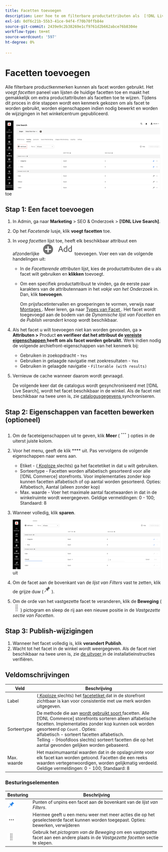 ```yaml
---
title: Facetten toevoegen
description: Leer hoe te om filterbare productattributen als  [!DNL Live Search]  facetten toe te voegen.
exl-id: 0df6c21b-55b3-41ce-94f4-f70b70ffb84e
source-git-commit: 2439e9c2b38269e1cf9761d2b662abce76b8304e
workflow-type: tm+mt
source-wordcount: '597'
ht-degree: 0%

---
```


# Facetten toevoegen

Alle filterbare productkenmerken kunnen als facet worden gebruikt. Het *voegt facetten* paneel van lijsten de huidige facetten toe en maakt het gemakkelijk om extra productattributen als facetten toe te wijzen. Tijdens dit proces in drie stappen wordt een kenmerk gekozen om als facet te worden gebruikt, worden eigenschappen indien nodig bewerkt en worden de wijzigingen in het winkelcentrum gepubliceerd.

![ voegt Facetten ](assets/facets-add.png) toe

## Stap 1: Een facet toevoegen

1. In Admin, ga naar **Marketing** > SEO &amp; Onderzoek > **[!DNL Live Search]**.
1. Op het *Facetende* lusje, klik **voegt facetten** toe.
1. In *voeg facetten* lijst toe, heeft elk beschikbaar attribuut een afzonderlijke ![ knoop ](assets/btn-add.png) toevoegen. Voer een van de volgende handelingen uit:

   * In de *Facetterende attributen* lijst, kies de productattributen die u als facet wilt gebruiken en **klikken** toevoegt.
   * Om een specifiek productattribuut te vinden, ga de eerste paar karakters van de attributennaam in het *vakje van het Onderzoek* in. Dan, klik **toevoegen**.

     Om prijsfacetintervallen en groeperingen te vormen, verwijs naar [ Montages ](settings.md). Meer leren, ga naar [ Types van Facet ](facets-type.md).
Het facet wordt toegevoegd aan de bodem van de *Dynamische lijst van Facetten* en de *Publish verandert* knoop wordt beschikbaar.

1. Als het facet u wilt toevoegen niet kan worden gevonden, ga **> Attributen >** Product **en verifieer dat het attribuut de [ vereiste eigenschappen ](facets.md) heeft om als facet worden gebruikt.** Werk indien nodig de volgende archiefront-eigenschappen van het kenmerk bij:

   * Gebruiken in zoekopdracht - `Yes`
   * Gebruiken in gelaagde navigatie met zoekresultaten - `Yes`
   * Gebruiken in gelaagde navigatie - `Filterable (with results)`

1. Vernieuw de cache wanneer daarom wordt gevraagd.

   De volgende keer dat de catalogus wordt gesynchroniseerd met [!DNL Live Search], wordt het facet beschikbaar in de winkel. Als de facet niet beschikbaar na twee uren is, zie [ catalogusgegevens ](install.md#synchronize-catalog-data) synchroniseren.

## Stap 2: Eigenschappen van facetten bewerken (optioneel)

1. Om de faceteigenschappen uit te geven, klik **Meer** (![ Meer selecteur ](assets/btn-more.png)) opties in de uiterst juiste kolom.
1. Voor het menu, geeft de klik **** uit. Pas vervolgens de volgende eigenschappen naar wens aan.

   * Etiket - ([ Koploze ](facets-type.md) slechts) ga het facetetiket in dat u wilt gebruiken.
   * Sorteertype - Facetten worden alfabetisch gesorteerd voor alle [!DNL Commerce] storefronts. Voor implementaties zonder kop kunnen facetten alfabetisch of op aantal worden gesorteerd. Opties: Alfabetisch, Aantal (alleen zonder kop)
   * Max. waarde - Voer het maximale aantal facetwaarden in dat in de winkelruimte wordt weergegeven. Geldige vermeldingen: 0 - 100; Standaard: 8

1. Wanneer volledig, klik **sparen**.

   ![ geeft Facetten ](assets/facet-edit.png) uit

1. Om de facet aan de bovenkant van de *lijst van Filters* vast te zetten, klik de grijze duw (![ Vastzetten selecteur ](assets/btn-pin-gray.png)).
1. Om de orde van het vastgezette facet te veranderen, klik de **Beweging** (![ de selecteur van de Beweging ](assets/btn-move.png)) pictogram en sleep de rij aan een nieuwe positie in de *Vastgezette sectie van Facetten*.

## Stap 3: Publish-wijzigingen

1. Wanneer het facet volledig is, klik **verandert Publish**.
1. Wacht tot het facet in de winkel wordt weergegeven.
Als de facet niet beschikbaar na twee uren is, zie [ de uitvoer ](install.md#synchronize-catalog-data) in de installatieinstructies verifiëren.

## Veldomschrijvingen

| Veld | Beschrijving |
|--- |--- |
| Label | ([ Koploze ](facets-type.md) slechts) het [ facetetiket ](facets-type.md) dat in de storefront zichtbaar is kan voor consistentie met uw merk worden uitgegeven. |
| Sorteertype | De methode die aan [ wordt gebruikt soort ](facets-type.md) facetten. Alle [!DNL Commerce] storefronts sorteren alleen alfabetische facetten. Implementaties zonder kop kunnen ook worden gesorteerd op `Count` . Opties:<br /> alfabetisch - sorteert facetten alfabetisch.<br /> Telling - (Hoofdloos slechts) sorteert facetten die op het aantal gevonden gelijken worden gebaseerd. |
| Max. waarde | Het maximumaantal waarden dat in de opslagruimte voor elk facet kan worden getoond. Facetten die een reeks waarden vertegenwoordigen, worden gelijkmatig verdeeld. Geldige vermeldingen: 0 - 100; Standaard: 8 |

### Besturingselementen

| Besturing | Beschrijving |
|--- |--- |
| ![ Vastzetten selecteur ](assets/btn-pin-blue.png) | Punten of unpins een facet aan de bovenkant van de *lijst van Filters*. |
| ![ Meer selecteur ](assets/btn-more.png) | Hiermee geeft u een menu weer met meer acties die op het geselecteerde facet kunnen worden toegepast. Opties: bewerken, verwijderen |
| ![ de selecteur van de Beweging ](assets/btn-move.png) | Gebruik het *pictogram van de Beweging* om een vastgezette facet aan een andere plaats in de *Vastgezette facetten* sectie te slepen. |
